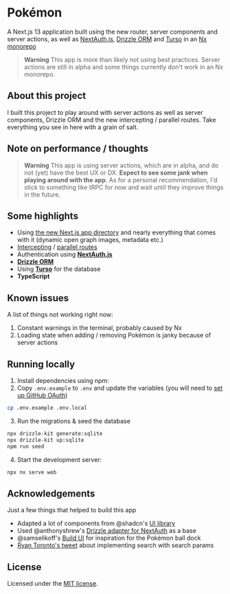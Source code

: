 # Pokémon

A Next.js 13 application built using the new router, server components and server actions, as well as [NextAuth.js](https://github.com/nextauthjs/next-auth), [Drizzle ORM](https://github.com/drizzle-team/drizzle-orm) and [Turso](https://turso.tech/) in an [Nx monorepo](https://github.com/nrwl/nx)

> **Warning**
> This app is more than likely not using best practices. Server actions are still in alpha and some things currently don't work in an Nx monorepo.

## About this project

I built this project to play around with server actions as well as server components, Drizzle ORM and the new intercepting / parallel routes. Take everything you see in here with a grain of salt.

## Note on performance / thoughts

> **Warning**
> This app is using server actions, which are in alpha, and do not (yet) have the best UX or DX.
> **Expect to see some jank when playing around with the app**.
> As for a personal recommendation, I'd stick to something like tRPC for now and wait until they improve things in the future.

## Some highlights

- Using [the new Next.js app directory](https://nextjs.org/docs) and nearly everything that comes with it (dynamic open graph images, metadata etc.)
- [Intercepting](https://nextjs.org/docs/app/building-your-application/routing/intercepting-routes) / [parallel routes](https://nextjs.org/docs/app/building-your-application/routing/parallel-routes)
- Authentication using **[NextAuth.js](https://github.com/nextauthjs/next-auth)**
- **[Drizzle ORM](https://github.com/drizzle-team/drizzle-orm)**
- Using **[Turso](https://turso.tech/)** for the database
- **TypeScript**

## Known issues

A list of things not working right now:

1. Constant warnings in the terminal, probably caused by Nx
2. Loading state when adding / removing Pokémon is janky because of server actions

## Running locally

1. Install dependencies using npm:
2. Copy `.env.example` to `.env` and update the variables (you will need to [set up GitHub OAuth](https://github.com/settings/developers))

```sh
cp .env.example .env.local
```

3. Run the migrations & seed the database

```sh
npx drizzle-kit generate:sqlite
npx drizzle-kit up:sqlite
npm run seed
```

4. Start the development server:

```sh
npx nx serve web
```

## Acknowledgements

Just a few things that helped to build this app

- Adapted a lot of components from @shadcn's [UI library](https://github.com/shadcn/ui)
- Used @anthonyshrew's [Drizzle adapter for NextAuth](https://github.com/nextauthjs/next-auth/pull/7165) as a base
- @samselikoff's [Build UI](https://buildui.com/) for inspiration for the Pokémon ball dock
- [Ryan Toronto's tweet](https://twitter.com/ryantotweets/status/1622632894278533130) about implementing search with search params

## License

Licensed under the [MIT license](https://github.com/amosbastian/pokemon/blob/main/LICENSE.md).
